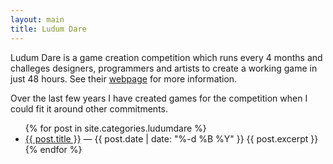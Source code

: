 ```yaml
---
layout: main
title: Ludum Dare
---
```


Ludum Dare is a game creation competition which runs every 4 months and 
challeges designers, programmers and artists to create a working game in just 48 
hours. See their [webpage](http://www.ludumdare.com/compo/rules/) for more 
information.

Over the last few years I have created games for the competition when I could
fit it around other commitments.

<ul id="postlist">
  {% for post in site.categories.ludumdare %}
    <li>
      <a href="{{ post.url }}">{{ post.title }}</a> &#8212; <span>{{ post.date | date: "%-d %B %Y" }}</span>
      {{ post.excerpt }}
    </li>
  {% endfor %}
</ul>
